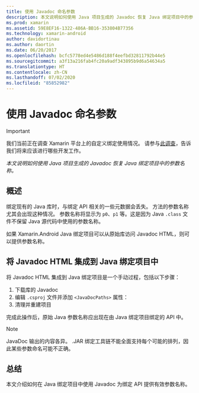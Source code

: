 ```yaml
---
title: 使用 Javadoc 命名参数
description: 本文说明如何使用 Java 项目生成的 Javadoc 恢复 Java 绑定项目中的参数名称。
ms.prod: xamarin
ms.assetid: 59E8EF16-1322-486A-BB16-353804B77356
ms.technology: xamarin-android
author: davidortinau
ms.author: daortin
ms.date: 06/20/2017
ms.openlocfilehash: bcfc5778ed4e5486d188f4eefbd32811792b44e5
ms.sourcegitcommit: a3f13a216fab4fc20a9adf343895b9d6a54634a5
ms.translationtype: HT
ms.contentlocale: zh-CN
ms.lasthandoff: 07/02/2020
ms.locfileid: "85852982"
---
```

# <a name="naming-parameters-with-javadoc"></a>使用 Javadoc 命名参数

> [!IMPORTANT]
> 我们当前正在调查 Xamarin 平台上的自定义绑定使用情况。 请参与[此调查](https://www.surveymonkey.com/r/KKBHNLT)，告诉我们将来应该进行哪些开发工作。

_本文说明如何使用 Java 项目生成的 Javadoc 恢复 Java 绑定项目中的参数名称。_

## <a name="overview"></a>概述

绑定现有的 Java 库时，与绑定 API 相关的一些元数据会丢失。 方法的参数名称尤其会出现这种情况。 参数名称将显示为 `p0`、`p1` 等。这是因为 Java `.class` 文件不保留 Java 源代码中使用的参数名称。 

如果 Xamarin.Android Java 绑定项目可以从原始库访问 Javadoc HTML，则可以提供参数名称。 

## <a name="integrating-javadoc-html-into-a-java-binding-project"></a>将 Javadoc HTML 集成到 Java 绑定项目中

将 Javadoc HTML 集成到 Java 绑定项目是一个手动过程，包括以下步骤： 

1. 下载库的 Javadoc
2. 编辑 `.csproj` 文件并添加 `<JavaDocPaths>` 属性：
3. 清理并重建项目

完成此操作后，原始 Java 参数名称应出现在由 Java 绑定项目绑定的 API 中。 

> [!NOTE]
> JavaDoc 输出的内容各异。 .JAR 绑定工具链不能全面支持每个可能的排列，因此某些参数命名可能不正确。

## <a name="summary"></a>总结

本文介绍如何在 Java 绑定项目中使用 Javadoc 为绑定 API 提供有效参数名称。 
